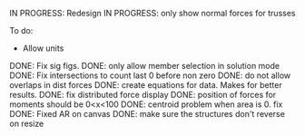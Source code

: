 IN PROGRESS: Redesign
IN PROGRESS: only show normal forces for trusses

To do:
- Allow units

DONE: Fix sig figs.
DONE: only allow member selection in solution mode
DONE: Fix intersections to count last 0 before non zero
DONE: do not allow overlaps in dist forces
DONE: create equations for data. Makes for better results.
DONE: fix distributed force display
DONE: position of forces for moments should be 0<x<100
DONE: centroid problem when area is 0. fix
DONE: Fixed AR on canvas
DONE: make sure the structures don't reverse on resize